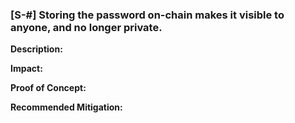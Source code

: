 ### [S-#] Storing the password on-chain makes it visible to anyone, and no longer private.

**Description:** 

**Impact:** 

**Proof of Concept:**

**Recommended Mitigation:** 